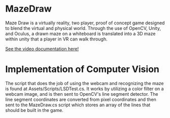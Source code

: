 # MazeDraw

Maze Draw is a virtually reality, two player, proof of concept game designed to blend the virtual and physical world. Through the use of OpenCV, Unity, and Oculus, a drawn maze on a whiteboard is translated into a 3D maze within unity that a player in VR can walk through.

[See the video documentation here!](https://www.youtube.com/watch?v=S9dH5GWhVRM&feature=youtu.be)

# Implementation of Computer Vision

The script that does the job of using the webcam and recognizing the maze is found at Assets/Scripts/LSDTest.cs. It works by utilizing a color filter on a webcam image, and is then sent to OpenCV's line segment detector. The line segment coordinates are converted from pixel coordinates and then sent to the MazeDraw.cs script which stores an array of the lines that should be built in the game.


